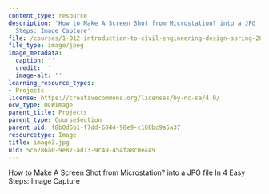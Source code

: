```yaml
---
content_type: resource
description: 'How to Make A Screen Shot from Microstation? into a JPG file In 4 Easy
  Steps: Image Capture'
file: /courses/1-012-introduction-to-civil-engineering-design-spring-2002/5c6286a09e87ad139c49454fa8c0e449_image3.jpg
file_type: image/jpeg
image_metadata:
  caption: ''
  credit: ''
  image-alt: ''
learning_resource_types:
- Projects
license: https://creativecommons.org/licenses/by-nc-sa/4.0/
ocw_type: OCWImage
parent_title: Projects
parent_type: CourseSection
parent_uid: f8b0d6b1-f7dd-6844-98e9-c108bc9a5a37
resourcetype: Image
title: image3.jpg
uid: 5c6286a0-9e87-ad13-9c49-454fa8c0e449
---
```

How to Make A Screen Shot from Microstation? into a JPG file In 4 Easy Steps: Image Capture